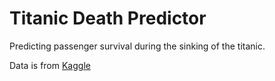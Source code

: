 # Titanic Death Predictor
Predicting passenger survival during the sinking of the titanic.

Data is from [Kaggle](https://www.kaggle.com/c/titanic/data)
